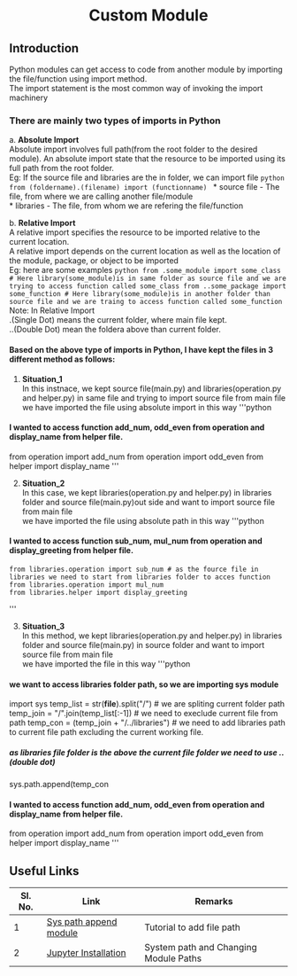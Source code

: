 <h1 align="center">Custom Module </h1>

## Introduction
Python modules can get access to code from another module by importing the file/function using import method. <br />
The import statement is the most common way of invoking the import machinery <br />

### There are mainly two types of imports in Python

a. **Absolute Import** <br />
	Absolute import involves full path(from the root folder to the desired module). An absolute import state that the resource to be imported using its full path from the root folder. <br />
	Eg: If the source file and libraries are the in folder, 
	we can import file
	```python
	from (foldername).(filename) import (functionname)
	```
	* source file - The file, from where we are calling another file/module<br />
	* libraries - The file, from whom we are refering the file/function
	
b. **Relative Import** <br />
	A relative import specifies the resource to be imported relative to the current location. <br />
	A relative import depends on the current location as well as the location of the module, package, or object to be imported <br />
	Eg: here are some examples
	```python
	from .some_module import some_class # Here library(some_module)is in same folder as source file and we are trying to access function called some_class
	from ..some_package import some_function # Here library(some_module)is in another folder than source file and we are traing to access function called some_function
	```
	Note: In Relative Import <br />
	.(Single Dot) means the current folder, where main file kept.<br />
	..(Double Dot) mean the foldera above than current folder.
	
#### Based on the above type of imports in Python, I have kept the files in 3 different method as follows: <br />

   1. **Situation_1** <br /> 
   In this instnace, we kept source file(main.py) and libraries(operation.py and helper.py) in same file and trying to import source file from main file <br />
   we have imported the file using absolute import in this way
   '''python
   #### I wanted to access function add_num, odd_even from operation and display_name from helper file.
   from operation import add_num
   from operation import odd_even
   from helper import display_name
   '''
   
   2. **Situation_2** <br />
   In this case, we kept libraries(operation.py and helper.py) in libraries folder and source file(main.py)out side and want to import source file from main file <br />
   we have imported the file using absolute path in this way
   '''python
   #### I wanted to access function sub_num, mul_num from operation and display_greeting from helper file.
	from libraries.operation import sub_num # as the fource file in libraries we need to start from libraries folder to acces function
	from libraries.operation import mul_num
	from libraries.helper import display_greeting
   '''
   
   3. **Situation_3** <br />
   In this method, we kept libraries(operation.py and helper.py) in libraries folder and source file(main.py) in source folder and want to import source file from main file <br />
   we have imported the file in this way
   '''python
   #### we want to access libraries folder path, so we are importing sys module
   import sys 
   temp_list = str(__file__).split("/") # we are spliting current folder path
   temp_join = "/".join(temp_list[:-1]) # we need to execlude current file from path
   temp_con = (temp_join + "/../libraries") # we need to add libraries path to current file path excluding the current working file.
   ##### as libraries file folder is the above the current file folder we need to use ..(double dot)
   sys.path.append(temp_con
   #### I wanted to access function add_num, odd_even from operation and display_name from helper file.
   from operation import add_num
   from operation import odd_even
   from helper import display_name
   '''

##  Useful Links

| **Sl. No.** | **Link** | **Remarks** |
----------|--------------|--------------
1| [Sys path append module](https://www.youtube.com/watch?v=-aWN9FYfkFA&feature=youtu.be) | Tutorial to add file path
2| [Jupyter Installation](https://www.youtube.com/watch?v=5z5nALNandM&feature=youtu.be) | System path and Changing Module Paths
